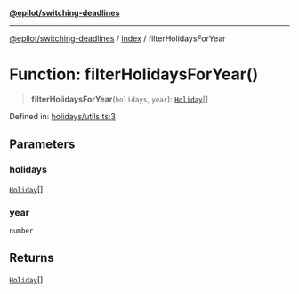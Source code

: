 [**@epilot/switching-deadlines**](../../README.md)

***

[@epilot/switching-deadlines](../../modules.md) / [index](../README.md) / filterHolidaysForYear

# Function: filterHolidaysForYear()

> **filterHolidaysForYear**(`holidays`, `year`): [`Holiday`](../interfaces/Holiday.md)[]

Defined in: [holidays/utils.ts:3](https://github.com/epilot-dev/switching-deadlines/blob/3e728b5f762c5b978f43c05453d07a8b73878933/src/holidays/utils.ts#L3)

## Parameters

### holidays

[`Holiday`](../interfaces/Holiday.md)[]

### year

`number`

## Returns

[`Holiday`](../interfaces/Holiday.md)[]
